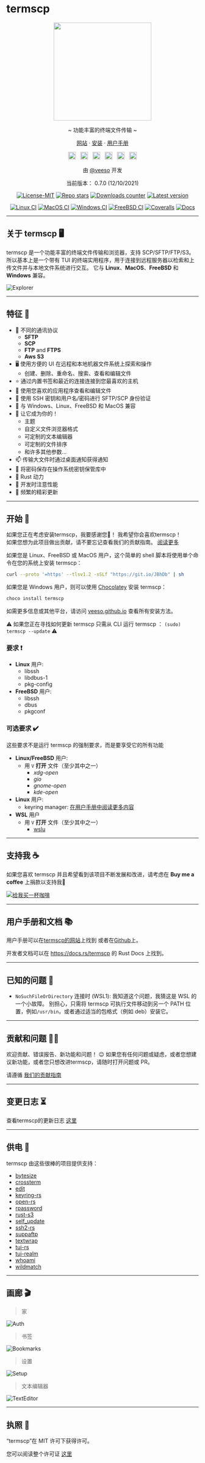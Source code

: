# termscp

<p align="center">
  <img src="/assets/images/termscp.svg" width="256" height="256" />
</p>

<p align="center">~ 功能丰富的终端文件传输 ~</p>
<p align="center">
  <a href="https://veeso.github.io/termscp/" target="_blank">网站</a>
  ·
  <a href="https://veeso.github.io/termscp/#get-started" target="_blank">安装</a>
  ·
  <a href="https://veeso.github.io/termscp/#user-manual" target="_blank">用户手册</a>
</p>

<p align="center">
  <a href="https://github.com/veeso/termscp"
    ><img
      height="20"
      src="/assets/images/flags/us.png"
      alt="English"
  /></a>
  &nbsp;
  <a
    href="https://github.com/veeso/termscp/blob/main/docs/de/README.md"
    ><img
      height="20"
      src="/assets/images/flags/de.png"
      alt="Deutsch"
  /></a>
  &nbsp;
  <a
    href="https://github.com/veeso/termscp/blob/main/docs/es/README.md"
    ><img
      height="20"
      src="/assets/images/flags/es.png"
      alt="Español"
  /></a>
  &nbsp;
  <a
    href="https://github.com/veeso/termscp/blob/main/docs/fr/README.md"
    ><img
      height="20"
      src="/assets/images/flags/fr.png"
      alt="Français"
  /></a>
  &nbsp;
  <a
    href="https://github.com/veeso/termscp/blob/main/docs/it/README.md"
    ><img
      height="20"
      src="/assets/images/flags/it.png"
      alt="Italiano"
  /></a>
  &nbsp;
  <a
    href="https://github.com/veeso/termscp/blob/main/docs/zh-CN/README.md"
    ><img
      height="20"
      src="/assets/images/flags/cn.png"
      alt="简体中文"
  /></a>
</p>

<p align="center">由 <a href="https://veeso.github.io/" target="_blank">@veeso</a> 开发</p>
<p align="center">当前版本： 0.7.0 (12/10/2021)</p>

<p align="center">
  <a href="https://opensource.org/licenses/MIT"
    ><img
      src="https://img.shields.io/badge/License-MIT-teal.svg"
      alt="License-MIT"
  /></a>
  <a href="https://github.com/veeso/termscp/stargazers"
    ><img
      src="https://img.shields.io/github/stars/veeso/termscp.svg"
      alt="Repo stars"
  /></a>
  <a href="https://crates.io/crates/termscp"
    ><img
      src="https://img.shields.io/crates/d/termscp.svg"
      alt="Downloads counter"
  /></a>
  <a href="https://crates.io/crates/termscp"
    ><img
      src="https://img.shields.io/crates/v/termscp.svg"
      alt="Latest version"
  /></a>
</p>
<p align="center">
  <a href="https://github.com/veeso/termscp/actions"
    ><img
      src="https://github.com/veeso/termscp/workflows/Linux/badge.svg"
      alt="Linux CI"
  /></a>
  <a href="https://github.com/veeso/termscp/actions"
    ><img
      src="https://github.com/veeso/termscp/workflows/MacOS/badge.svg"
      alt="MacOS CI"
  /></a>
  <a href="https://github.com/veeso/termscp/actions"
    ><img
      src="https://github.com/veeso/termscp/workflows/Windows/badge.svg"
      alt="Windows CI"
  /></a>
  <a href="https://github.com/veeso/termscp/actions"
    ><img
      src="https://github.com/veeso/termscp/workflows/FreeBSD/badge.svg"
      alt="FreeBSD CI"
  /></a>
  <a href="https://coveralls.io/github/veeso/termscp"
    ><img
      src="https://coveralls.io/repos/github/veeso/termscp/badge.svg"
      alt="Coveralls"
  /></a>
  <a href="https://docs.rs/termscp"
    ><img
      src="https://docs.rs/termscp/badge.svg"
      alt="Docs"
  /></a>
</p>

---

## 关于 termscp 🖥

termscp 是一个功能丰富的终端文件传输和浏览器，支持 SCP/SFTP/FTP/S3。 所以基本上是一个带有 TUI 的终端实用程序，用于连接到远程服务器以检索和上传文件并与本地文件系统进行交互。
它与 **Linux**、**MacOS**、**FreeBSD** 和 **Windows** 兼容。

![Explorer](/assets/images/explorer.gif)

---

## 特征 🎁

- 📁  不同的通讯协议
  - **SFTP**
  - **SCP**
  - **FTP** and **FTPS**
  - **Aws S3**
- 🖥  使用方便的 UI 在远程和本地机器文件系统上探索和操作
  - 创建、删除、重命名、搜索、查看和编辑文件
- ⭐  通过内置书签和最近的连接连接到您最喜欢的主机
- 📝  使用您喜欢的应用程序查看和编辑文件
- 💁  使用 SSH 密钥和用户名/密码进行 SFTP/SCP 身份验证
- 🐧  与 Windows、Linux、FreeBSD 和 MacOS 兼容
- 🎨  让它成为你的！
  - 主题
  - 自定义文件浏览器格式
  - 可定制的文本编辑器
  - 可定制的文件排序
  - 和许多其他参数...
- 📫  传输大文件时通过桌面通知获得通知
- 🔐  将密码保存在操作系统密钥保管库中
- 🦀  Rust 动力
- 👀  开发时注意性能
- 🦄  频繁的精彩更新

---

## 开始 🚀

如果您正在考虑安装termscp，我要感谢您💜！ 我希望你会喜欢termscp！  
如果您想为此项目做出贡献，请不要忘记查看我们的贡献指南。 [阅读更多](../../CONTRIBUTING.md)

如果您是 Linux、FreeBSD 或 MacOS 用户，这个简单的 shell 脚本将使用单个命令在您的系统上安装 termscp：

```sh
curl --proto '=https' --tlsv1.2 -sSLf "https://git.io/JBhDb" | sh
```

如果您是 Windows 用户，则可以使用 [Chocolatey](https://chocolatey.org/) 安装 termscp：

```sh
choco install termscp
```

如需更多信息或其他平台，请访问 [veeso.github.io](https://veeso.github.io/termscp/#get-started) 查看所有安装方法。

⚠️ 如果您正在寻找如何更新 termscp 只需从 CLI 运行 termscp ： `(sudo) termscp --update` ⚠️

### 要求 ❗

- **Linux** 用户:
  - libssh
  - libdbus-1
  - pkg-config
- **FreeBSD** 用户:
  - libssh
  - dbus
  - pkgconf

### 可选要求 ✔️

这些要求不是运行 termscp 的强制要求，而是要享受它的所有功能

- **Linux/FreeBSD** 用户:
  - 用 `V` **打开** 文件（至少其中之一）
    - *xdg-open*
    - *gio*
    - *gnome-open*
    - *kde-open*
- **Linux** 用户:
  - keyring manager: [在用户手册中阅读更多内容](man.md#linux-keyring)
- **WSL** 用户
  - 用 `V` **打开** 文件（至少其中之一）
    - [wslu](https://github.com/wslutilities/wslu)

---

## 支持我 ☕

如果您喜欢 termscp 并且希望看到该项目不断发展和改进，请考虑在 **Buy me a coffee** 上捐款以支持我🥳

[![给我买一杯咖啡](https://img.buymeacoffee.com/button-api/?text=%E7%BB%99%E6%88%91%E4%B9%B0%E4%B8%80%E6%9D%AF%E5%92%96%E5%95%A1&emoji=&slug=veeso&button_colour=404040&font_colour=ffffff&font_family=Comic&outline_colour=ffffff&coffee_colour=FFDD00)](https://www.buymeacoffee.com/veeso)

---

## 用户手册和文档 📚

用户手册可以在[termscp的网站](https://veeso.github.io/termscp/#user-manual)上找到 或者在[Github](man.md)上。

开发者文档可以在 <https://docs.rs/termscp> 的 Rust Docs 上找到。

---

## 已知的问题 🧻

- `NoSuchFileOrDirectory` 连接时 (WSL1): 我知道这个问题，我猜这是 WSL 的一个小故障。 别担心，只需将 termscp 可执行文件移动到另一个 PATH 位置，例如`/usr/bin`，或者通过适当的包格式（例如 deb）安装它。

---

## 贡献和问题 🤝🏻

欢迎贡献、错误报告、新功能和问题！ 😉
如果您有任何问题或疑虑，或者您想建议新功能，或者您只想改进termscp，请随时打开问题或 PR。

请遵循 [我们的贡献指南](../../CONTRIBUTING.md)

---

## 变更日志 ⏳

查看termscp的更新日志 [这里](../../CHANGELOG.md)

---

## 供电 💪

termscp 由这些很棒的项目提供支持：

- [bytesize](https://github.com/hyunsik/bytesize)
- [crossterm](https://github.com/crossterm-rs/crossterm)
- [edit](https://github.com/milkey-mouse/edit)
- [keyring-rs](https://github.com/hwchen/keyring-rs)
- [open-rs](https://github.com/Byron/open-rs)
- [rpassword](https://github.com/conradkleinespel/rpassword)
- [rust-s3](https://github.com/durch/rust-s3)
- [self_update](https://github.com/jaemk/self_update)
- [ssh2-rs](https://github.com/alexcrichton/ssh2-rs)
- [suppaftp](https://github.com/veeso/suppaftp)
- [textwrap](https://github.com/mgeisler/textwrap)
- [tui-rs](https://github.com/fdehau/tui-rs)
- [tui-realm](https://github.com/veeso/tui-realm)
- [whoami](https://github.com/libcala/whoami)
- [wildmatch](https://github.com/becheran/wildmatch)

---

## 画廊 🎬

> 家

![Auth](/assets/images/auth.gif)

> 书签

![Bookmarks](/assets/images/bookmarks.gif)

> 设置

![Setup](/assets/images/config.gif)

> 文本编辑器

![TextEditor](/assets/images/text-editor.gif)

---

## 执照 📃

“termscp”在 MIT 许可下获得许可。

您可以阅读整个许可证 [这里](../../LICENSE)
